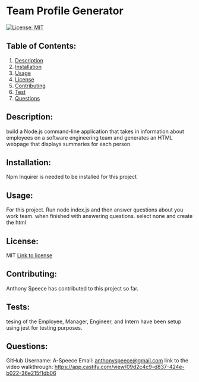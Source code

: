 # Team Profile Generator

[![License: MIT](https://img.shields.io/badge/License-MIT-yellow.svg)](https://opensource.org/licenses/MIT)

## Table of Contents:

1. [Description](#description)
2. [Installation](#installation)
3. [Usage](#usage)
4. [License](#license)
5. [Contributing](#contributing)
6. [Test](#tests)
7. [Questions](#questions)

## Description:

build a Node.js command-line application that takes in information about employees on a software engineering team and generates an HTML webpage that displays summaries for each person.

## Installation:

Npm Inquirer is needed to be installed for this project

## Usage:

For this project. Run node index.js and then answer questions about you work team. when finished with answering questions. select none and create the html

## License:

MIT
[Link to license](https://opensource.org/licenses/MIT)

## Contributing:

Anthony Speece has contributed to this project so far.

## Tests:

tesing of the Employee, Manager, Engineer, and Intern have been setup using jest for testing purposes.

## Questions:

GitHub Username: A-Speece
Email: anthonyspeece@gmail.com
link to the video walkthrough: https://app.castify.com/view/09d2c4c9-d837-424e-b022-36e215f1db06
